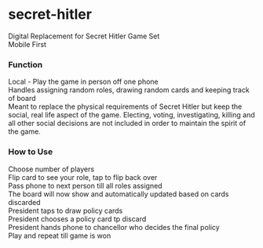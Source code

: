 # secret-hitler
Digital Replacement for Secret Hitler Game Set  
Mobile First

### Function
Local - Play the game in person off one phone  
Handles assigning random roles, drawing random cards and keeping track of board  
Meant to replace the physical requirements of Secret Hitler but keep the social, real life aspect of the game. Electing, voting, investigating, killing and all other social decisions are not included in order to maintain the spirit of the game.

### How to Use
Choose number of players  
Flip card to see your role, tap to flip back over  
Pass phone to next person till all roles assigned  
The board will now show and automatically updated based on cards discarded  
President taps to draw policy cards  
President chooses a policy card tp discard  
President hands phone to chancellor who decides the final policy  
Play and repeat till game is won  